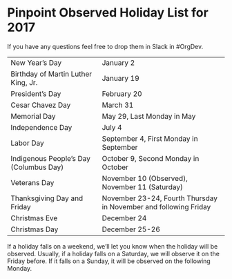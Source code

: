 # Pinpoint Observed Holiday List for 2017

If you have any questions feel free to drop them in Slack in #OrgDev.

<table>
  <tr>
    <td>New Year’s Day</td>
    <td>January 2</td>
  </tr>
  <tr>
    <td>Birthday of Martin Luther King, Jr. </td>
    <td>January 19</td>
  </tr>
  <tr>
    <td>President’s Day</td>
    <td>February 20</td>
  </tr>
  <tr>
    <td>Cesar Chavez Day</td>
    <td>March 31</td>
  </tr>
  <tr>
    <td>Memorial Day</td>
    <td>May 29, Last Monday in May</td>
  </tr>
  <tr>
    <td>Independence Day</td>
    <td>July 4</td>
  </tr>
  <tr>
    <td>Labor Day</td>
    <td>September 4, First Monday in September</td>
  </tr>
  <tr>
    <td>Indigenous People’s Day (Columbus Day)</td>
    <td>October 9, Second Monday in October</td>
  </tr>
  <tr>
    <td>Veterans Day</td>
    <td>November 10 (Observed), November 11 (Saturday)</td>
  </tr>
  <tr>
    <td>Thanksgiving Day and Friday</td>
    <td>November 23-24, Fourth Thursday in November and following Friday</td>
  </tr>
  <tr>
    <td>Christmas Eve</td>
    <td>December 24</td>
  </tr>
  <tr>
    <td>Christmas Day</td>
    <td>December 25-26</td>
  </tr>
</table>


If a holiday falls on a weekend, we’ll let you know when the holiday will be observed. Usually, if a holiday falls on a Saturday, we will observe it on the Friday before. If it falls on a Sunday, it will be observed on the following Monday.
